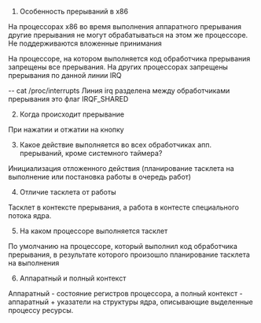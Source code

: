 1. Особенность прерываний в х86
   
На процессорах х86 во время выполнения аппаратного прерывания другие прерывания не могут обрабатываться на этом же процессоре. Не поддерживаются вложенные принимания

На процессоре, на котором выполняется код обработчика прерывания запрещены все прерывания.
На других процессорах запрещены прерывания по данной линии IRQ

-- cat /proc/interrupts
Линия irq разделена между обработчиками прерывания это флаг IRQF_SHARED

2. Когда происходит прерывание

При нажатии и отжатии на кнопку

3. Какое действие выполняется во всех обработчиках апп. прерываний, кроме системного таймера?

Инициализация отложенного действия (планирование тасклета на выполнение или постановка работы в очередь работ)

4. Отличие тасклета от работы

Тасклет в контексте прерывания, а работа в контесте специального потока ядра.

5. На каком процессоре выполняется тасклет

По умолчанию на процессоре, который выполнил код обработчика прерывания, в результате которого произошло планирование тасклета на выполнения

6. Аппаратный и полный контекст

Аппаратный - состояние регистров процессора, а полный контекст - аппаратный + указатели на структуры ядра, описывающие выделенные процессу ресурсы.